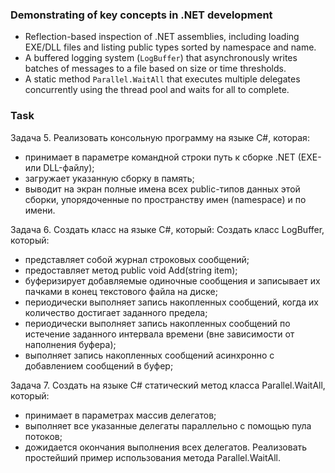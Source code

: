 ### Demonstrating of key concepts in .NET development
- Reflection-based inspection of .NET assemblies, including loading EXE/DLL files and listing public types sorted by namespace and name.
- A buffered logging system (`LogBuffer`) that asynchronously writes batches of messages to a file based on size or time thresholds.
- A static method `Parallel.WaitAll` that executes multiple delegates concurrently using the thread pool and waits for all to complete.

### Task
Задача 5.
Реализовать консольную программу на языке C#, которая:
- принимает в параметре командной строки путь к сборке .NET
(EXE- или DLL-файлу);
- загружает указанную сборку в память;
- выводит на экран полные имена всех public-типов данных этой
сборки, упорядоченные по пространству имен (namespace) и по
имени.

Задача 6.
Создать класс на языке C#, который:
Создать класс LogBuffer, который:
- представляет собой журнал строковых сообщений;
- предоставляет метод public void Add(string item);
- буферизирует добавляемые одиночные сообщения и записывает
их пачками в конец текстового файла на диске;
- периодически выполняет запись накопленных сообщений, когда
их количество достигает заданного предела;
- периодически выполняет запись накопленных сообщений по
истечение заданного интервала времени (вне зависимости от
наполнения буфера);
- выполняет запись накопленных сообщений асинхронно с
добавлением сообщений в буфер;

Задача 7.
Создать на языке C# статический метод класса Parallel.WaitAll,
который:
- принимает в параметрах массив делегатов;
- выполняет все указанные делегаты параллельно с помощью пула
потоков;
- дожидается окончания выполнения всех делегатов.
Реализовать простейший пример использования метода
Parallel.WaitAll.